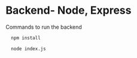 # Backend- Node, Express 
Commands to run the backend

```bash
  npm install 
```
```bash
  node index.js 
```